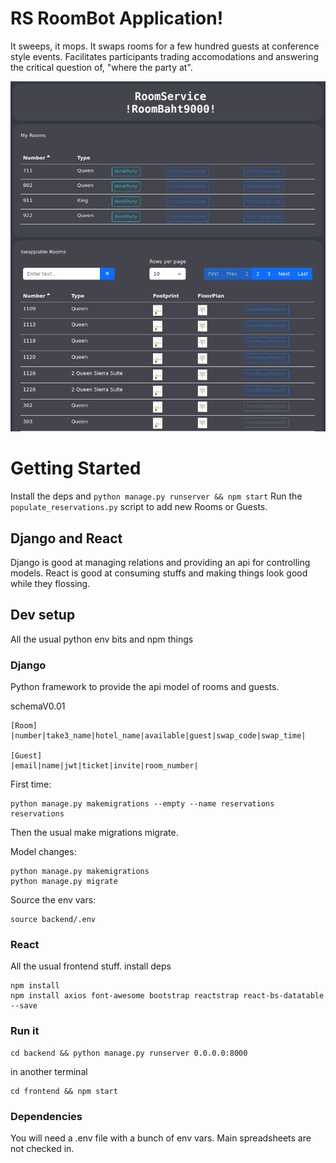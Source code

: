 # RS RoomBot Application!
It sweeps, it mops. It swaps rooms for a few hundred guests at conference style events.
Facilitates participants trading accomodations and answering the critical question of, "where the party at".

![alt text](samples/roombot.png?raw=true)

# Getting Started
Install the deps and `python manage.py runserver && npm start`
Run the `populate_reservations.py` script to add new Rooms or Guests. 

## Django and React
Django is good at managing relations and providing an api for controlling models. React is good at consuming stuffs and making things look good while they flossing. 


## Dev setup
All the usual python env bits and npm things

### Django
Python framework to provide the api model of rooms and guests.

schemaV0.01

```
[Room]
|number|take3_name|hotel_name|available|guest|swap_code|swap_time|

[Guest]
|email|name|jwt|ticket|invite|room_number|

```

First time:
```
python manage.py makemigrations --empty --name reservations reservations
```

Then the usual make migrations migrate.

Model changes:
```
python manage.py makemigrations
python manage.py migrate
```

Source the env vars:
```
source backend/.env
```

### React
All the usual frontend stuff.
install deps

```
npm install
npm install axios font-awesome bootstrap reactstrap react-bs-datatable --save
```


### Run it
```
cd backend && python manage.py runserver 0.0.0.0:8000
```
in another terminal
```
cd frontend && npm start
```

### Dependencies
You will need a .env file with a bunch of env vars. Main spreadsheets are not checked in. 
